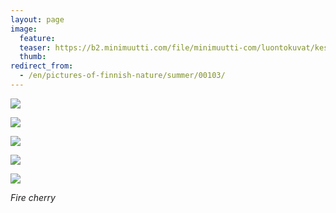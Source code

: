 ```yaml
---
layout: page
image:
  feature:
  teaser: https://b2.minimuutti.com/file/minimuutti-com/luontokuvat/kes%C3%A4/6/DS27207-245px.jpg
  thumb:
redirect_from:
  - /en/pictures-of-finnish-nature/summer/00103/
---
```


[![](https://b2.minimuutti.com/file/minimuutti-com/luontokuvat/kes%C3%A4/6/DS26625-800px.jpg)](https://dl.dropboxusercontent.com/sh/ea1wtnz7z734o12/AACo-5lTeiFE2ov0m9tQ-RVXa/luontokuvat/kes%C3%A4/6/DS26625.jpg)

[![](https://b2.minimuutti.com/file/minimuutti-com/luontokuvat/kes%C3%A4/6/DS26636-800px.jpg)](https://dl.dropboxusercontent.com/sh/ea1wtnz7z734o12/AABX7oVIIO3toEHT7c5S5-A0a/luontokuvat/kes%C3%A4/6/DS26636.jpg)

[![](https://b2.minimuutti.com/file/minimuutti-com/luontokuvat/kes%C3%A4/6/DS26484-800px.jpg)](https://dl.dropboxusercontent.com/sh/ea1wtnz7z734o12/AAAjlWXomeoAyRvMD0QGnyEEa/luontokuvat/kes%C3%A4/6/DS26484.jpg)

[![](https://b2.minimuutti.com/file/minimuutti-com/luontokuvat/kes%C3%A4/6/DS27203-800px.jpg)](https://dl.dropboxusercontent.com/sh/ea1wtnz7z734o12/AAC39DFLD7gp1m8lDmivBnpja/luontokuvat/kes%C3%A4/6/DS27203.jpg)

[![](https://b2.minimuutti.com/file/minimuutti-com/luontokuvat/kes%C3%A4/6/DS27207-800px.jpg)](https://dl.dropboxusercontent.com/sh/ea1wtnz7z734o12/AAAr4iLsQo4HTVVpVpZLhWiFa/luontokuvat/kes%C3%A4/6/DS27207.jpg)

*Fire cherry*
